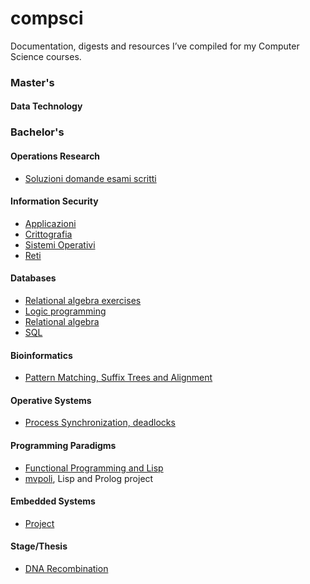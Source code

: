 # compsci

Documentation, digests and resources I’ve compiled for my Computer Science courses.

### Master's

#### Data Technology

### Bachelor's

#### Operations Research
- [Soluzioni domande esami scritti](https://github.com/avivace/compsci/blob/master/operative-research/risposte.pdf)

#### Information Security
- [Applicazioni](https://github.com/avivace/compsci/blob/master/sicurezza/1applicazioni.pdf)
- [Crittografia](https://github.com/avivace/compsci/blob/master/sicurezza/2crittografia.pdf)
- [Sistemi Operativi](https://github.com/avivace/compsci/blob/master/sicurezza/3sistemi_operativi.pdf)
- [Reti](https://github.com/avivace/compsci/blob/master/sicurezza/4reti.pdf)

#### Databases
- [Relational algebra exercises](https://github.com/avivace/compsci/blob/master/databases/relational_algebra.md)
- [Logic programming](https://github.com/avivace/compsci/raw/master/databases/teoria_progLogica.pdf)
- [Relational algebra](https://github.com/avivace/compsci/blob/master/databases/teoria_AlgebraRelazionale.pdf)
- [SQL](https://github.com/avivace/compsci/blob/master/databases/teoria_SQL.pdf)

#### Bioinformatics
- [Pattern Matching, Suffix Trees and Alignment](https://avivace.com/assets/bioinf_theory.pdf)

#### Operative Systems
- [Process Synchronization, deadlocks](https://avivace.com/assets/OS.pdf)

#### Programming Paradigms
- [Functional Programming and Lisp](https://avivace.com/assets/fp_lisp.pdf)
- [mvpoli](https://github.com/avivace/mvpoli), Lisp and Prolog project

#### Embedded Systems
- [Project](https://github.com/avivace/EmbeddedSystems-8051)

#### Stage/Thesis
- [DNA Recombination](https://github.com/avivace/dna-recombination)
